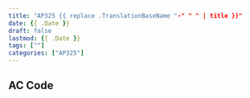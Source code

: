 ```yaml
---
title: "AP325 {{ replace .TranslationBaseName "-" " " | title }}"
date: {{ .Date }}
draft: false
lastmod: {{ .Date }}
tags: [""]
categories: ["AP325"]
---
```


<!--more-->



## AC Code

```c++

```